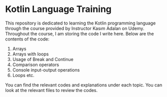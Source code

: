 <h1>Kotlin Language Training</h1>
This repository is dedicated to learning the Kotlin programming language through the course provided by Instructor Kasım Adalan on Udemy. Throughout the course, I am storing the code I write here. Below are the contents of the code:

  1. Arrays
  2. Arrays with loops
  3. Usage of Break and Continue
  4. Comparison operators
  5. Console input-output operations
  6. Loops etc.

You can find the relevant codes and explanations under each topic. You can look at the relevant files to review the codes.
